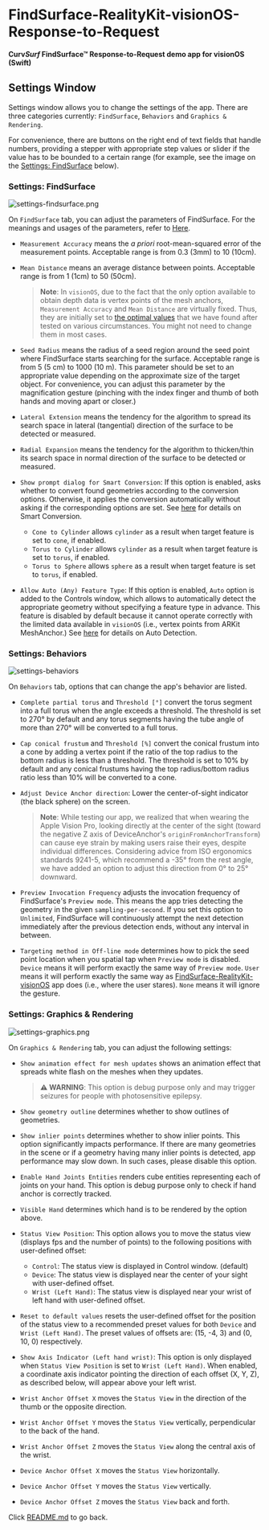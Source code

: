 # FindSurface-RealityKit-visionOS-Response-to-Request

**Curv*Surf* FindSurface™ Response-to-Request demo app for visionOS (Swift)**


## Settings Window

Settings window allows you to change the settings of the app. There are three categories currently: `FindSurface`, `Behaviors` and `Graphics & Rendering`.

For convenience, there are buttons on the right end of text fields that handle numbers, providing a stepper with appropriate step values or slider if the value has to be bounded to a certain range (for example, see the image on the [Settings: FindSurface](#settings-findsurface) below).

### Settings: FindSurface

![settings-findsurface.png](images/settings-findsurface.png)

On `FindSurface` tab, you can adjust the parameters of FindSurface. For the meanings and usages of the parameters, refer to [Here](https://github.com/CurvSurf/FindSurface?tab=readme-ov-file#how-does-it-work).

- `Measurement Accuracy` means the *a priori* root-mean-squared error of the measurement points. Acceptable range is from 0.3 (3mm) to 10 (10cm).

- `Mean Distance` means an average distance between points. Acceptable range is from 1 (1cm) to 50 (50cm).

    > **Note**: In `visionOS`, due to the fact that the only option available to obtain depth data is vertex points of the mesh anchors, `Measurement Accuracy` and `Mean Distance` are virtually fixed. Thus, they are initially set to [the optimal values](https://github.com/CurvSurf/FindSurface-visionOS#optimal-parameter-set-for-apple-vision-pro) that we have found after tested on various circumstances. You might not need to change them in most cases.

- `Seed Radius` means the radius of a seed region around the seed point where FindSurface starts searching for the surface. Acceptable range is from 5 (5 cm) to 1000 (10 m). This parameter should be set to an appropriate value depending on the approximate size of the target object. For convenience, you can adjust this parameter by the magnification gesture (pinching with the index finger and thumb of both hands and moving apart or closer.)

- `Lateral Extension` means the tendency for the algorithm to spread its search space in lateral (tangential) direction of the surface to be detected or measured.

- `Radial Expansion` means the tendency for the algorithm to thicken/thin its search space in normal direction of the surface to be detected or measured.

- `Show prompt dialog for Smart Conversion`: If this option is enabled, asks whether to convert found geometries according to the conversion options. Otherwise, it applies the conversion automatically without asking if the corresponding options are set. See [here](https://github.com/CurvSurf/FindSurface?tab=readme-ov-file#smart-conversion) for details on Smart Conversion.
    - `Cone to Cylinder` allows `cylinder` as a result when target feature is set to `cone`, if enabled.
    - `Torus to Cylinder` allows `cylinder` as a result when target feature is set to `torus`, if enabled.
    - `Torus to Sphere` allows `sphere` as a result when target feature is set to `torus`, if enabled.

- `Allow Auto (Any) Feature Type`: If this option is enabled, `Auto` option is added to the Controls window, which allows to automatically detect the appropriate geometry without specifying a feature type in advance. This feature is disabled by default because it cannot operate correctly with the limited data available in `visionOS` (i.e., vertex points from ARKit MeshAnchor.) See [here](https://github.com/CurvSurf/FindSurface?tab=readme-ov-file#auto-detection) for details on Auto Detection.

### Settings: Behaviors

![settings-behaviors](images/settings-behaviors.png)

On `Behaviors` tab, options that can change the app's behavior are listed.

- `Complete partial torus` and `Threshold [°]` convert the torus segment into a full torus when the angle exceeds a threshold. The threshold is set to 270° by default and any torus segments having the tube angle of more than 270° will be converted to a full torus.

- `Cap conical frustum` and `Threshold [%]` convert the conical frustum into a cone by adding a vertex point if the ratio of the top radius to the bottom radius is less than a threshold. The threshold is set to 10% by default and any conical frustums having the top radius/bottom radius ratio less than 10% will be converted to a cone.

- `Adjust Device Anchor direction`: Lower the center-of-sight indicator (the black sphere) on the screen.
    > **Note**: While testing our app, we realized that when wearing the Apple Vision Pro, looking directly at the center of the sight (toward the negative Z axis of DeviceAnchor's `originFromAnchorTransform`) can cause eye strain by making users raise their eyes, despite individual differences. Considering advice from ISO ergonomics standards 9241-5, which recommend a -35° from the rest angle, we have added an option to adjust this direction from 0° to 25° downward.

- `Preview Invocation Frequency` adjusts the invocation frequency of FindSurface's `Preview mode`. This means the app tries detecting the geometry in the given `sampling-per-second`. If you set this option to `Unlimited`, FindSurface will continuously attempt the next detection immediately after the previous detection ends, without any interval in between.

- `Targeting method in Off-line mode` determines how to pick the seed point location when you spatial tap when `Preview mode` is disabled. `Device` means it will perform exactly the same way of `Preview mode`. `User` means it will perform exactly the same way as [FindSurface-RealityKit-visionOS](https://github.com/CurvSurf/FindSurface-RealityKit-visionOS#findsurface-realitykit-visionos) app does (i.e., where the user stares). `None` means it will ignore the gesture.

### Settings: Graphics & Rendering

![settings-graphics.png](images/settings-graphics.png)

On `Graphics & Rendering` tab, you can adjust the following settings:

- `Show animation effect for mesh updates` shows an animation effect that spreads white flash on the meshes when they updates.
    > **⚠️ WARNING**: This option is debug purpose only and may trigger seizures for people with photosensitive epilepsy.

- `Show geometry outline` determines whether to show outlines of geometries.

- `Show inlier points` determines whether to show inlier points. This option significantly impacts performance. If there are many geometries in the scene or if a geometry having many inlier points is detected, app performance may slow down. In such cases, please disable this option.

- `Enable Hand Joints Entities` renders cube entities representing each of joints on your hand. This option is debug purpose only to check if hand anchor is correctly tracked.

- `Visible Hand` determines which hand is to be rendered by the option above.

- `Status View Position`: This option allows you to move the status view (displays fps and the number of points) to the following positions with user-defined offset:
    - `Control`: The status view is displayed in Control window. (default)
    - `Device`: The status view is displayed near the center of your sight with user-defined offset.
    - `Wrist (Left Hand)`: The status view is displayed near your wrist of left hand with user-defined offset.

- `Reset to default values` resets the user-defined offset for the position of the status view to a recommended preset values for both `Device` and `Wrist (Left Hand)`. The preset values of offsets are: (15, -4, 3) and (0, 10, 0) respectively.

- `Show Axis Indicator (Left hand wrist)`: This option is only displayed when `Status View Position` is set to `Wrist (Left Hand)`. When enabled, a coordinate axis indicator pointing the direction of each offset (X, Y, Z), as described below, will appear above your left wrist.

- `Wrist Anchor Offset X` moves the `Status View` in the direction of the thumb or the opposite direction.
- `Wrist Anchor Offset Y` moves the `Status View` vertically, perpendicular to the back of the hand.
- `Wrist Anchor Offset Z` moves the `Status View` along the central axis of the wrist.

- `Device Anchor Offset X` moves the `Status View` horizontally.
- `Device Anchor Offset Y` moves the `Status View` vertically.
- `Device Anchor Offset Z` moves the `Status View` back and forth.

Click [README.md](README.md#settings-window) to go back.